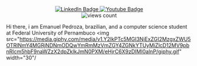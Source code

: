 <div id="badges" align="center">
  <a href="https://www.linkedin.com/in/emanuel-pedroza/">
    <img src="https://img.shields.io/badge/LinkedIn-blue?style=for-the-badge&logo=linkedin&logoColor=white" alt="LinkedIn Badge"/>
  </a>
  <a href="https://www.youtube.com/channel/UCq5uFHwWjE3tyWRorFXpNkQ">
    <img src="https://img.shields.io/badge/YouTube-red?style=for-the-badge&logo=youtube&logoColor=white" alt="Youtube Badge"/>
  </a>
  </div>
  <div align="center">
    <img src="https://komarev.com/ghpvc/?username=pdrzxzz&style=flat-square&color=orange" alt="views count"/>
  </div>
  
  Hi there, i am Emanuel Pedroza, brazilian, and a computer science student at Federal University of Pernambuco <img src="https://media.giphy.com/media/v1.Y2lkPTc5MGI3NjExZGI2MzgxZWU5OTRlNmY4MGRjNDNmODQwYmRmMzVmZGY4ZGNkYTUyMiZlcD12MV9pbnRlcm5hbF9naWZzX2dpZklkJmN0PXM/eHjrC6X9zDIMI0alnP/giphy.gif" width="30"/
<!--
**pdrzxzz/pdrzxzz** is a ✨ _special_ ✨ repository because its `README.md` (this file) appears on your GitHub profile.

Here are some ideas to get you started:

- 🔭 I’m currently working on ...
- 🌱 I’m currently learning ...
- 👯 I’m looking to collaborate on ...
- 🤔 I’m looking for help with ...
- 💬 Ask me about ...
- 📫 How to reach me: ...
- 😄 Pronouns: ...
- ⚡ Fun fact: ...
-->
